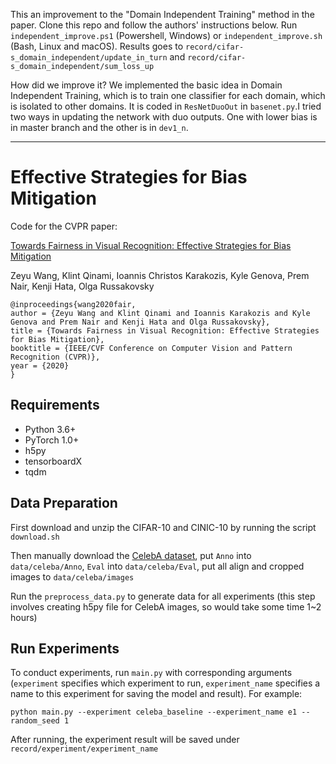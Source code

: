 This an improvement to the "Domain Independent Training" method in the paper. Clone this repo and follow the authors' instructions below. Run `independent_improve.ps1` (Powershell, Windows) or `independent_improve.sh` (Bash, Linux and macOS). Results goes to `record/cifar-s_domain_independent/update_in_turn` and `record/cifar-s_domain_independent/sum_loss_up`

How did we improve it? We implemented the basic idea in Domain Independent Training, which is to train one classifier for each domain, which is isolated to other domains. It is coded in `ResNetDuoOut` in `basenet.py`.I tried two ways in updating the network with duo outputs. One with lower bias is in master branch and the other is in `dev1_n`. 

----
# Effective Strategies for Bias Mitigation
Code for the CVPR paper:

[Towards Fairness in Visual Recognition: Effective Strategies for Bias Mitigation](https://arxiv.org/abs/1911.11834v2)

Zeyu Wang, Klint Qinami, Ioannis Christos Karakozis, Kyle Genova, Prem Nair, Kenji Hata, Olga Russakovsky

```
@inproceedings{wang2020fair,
author = {Zeyu Wang and Klint Qinami and Ioannis Karakozis and Kyle Genova and Prem Nair and Kenji Hata and Olga Russakovsky},
title = {Towards Fairness in Visual Recognition: Effective Strategies for Bias Mitigation},
booktitle = {IEEE/CVF Conference on Computer Vision and Pattern Recognition (CVPR)},
year = {2020}
}
```

## Requirements
* Python 3.6+
* PyTorch 1.0+
* h5py
* tensorboardX
* tqdm

## Data Preparation
First download and unzip the CIFAR-10 and CINIC-10 by running the script `download.sh`

Then manually download the [CelebA dataset](http://mmlab.ie.cuhk.edu.hk/projects/CelebA.html), put `Anno` into `data/celeba/Anno`, `Eval` into `data/celeba/Eval`, put all align and cropped images to `data/celeba/images`

Run the `preprocess_data.py` to generate data for all experiments (this step involves creating h5py file for CelebA images, so would take some time 1~2 hours)

## Run Experiments
To conduct experiments, run `main.py` with corresponding arguments (`experiment` specifies which experiment to run, `experiment_name` specifies a name to this experiment for saving the model and result). For example:

```
python main.py --experiment celeba_baseline --experiment_name e1 --random_seed 1
```

After running, the experiment result will be saved under `record/experiment/experiment_name`
